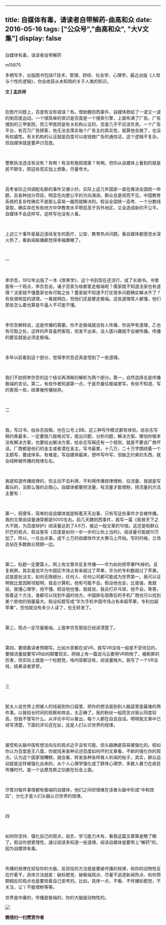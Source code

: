 
---
title:   自媒体有毒，请读者自带解药-曲高和众
date: 2016-05-16
tags: ["公众号","曲高和众", "大V文集"]
display: false
---


## 



自媒体有毒，请读者自带解药




m15875




多栖写手，出版图书包括IT技术，管理、财经、社会学、心理学。最近出版《人性与个性的逻辑》，你会收获从未知晓的关于人类的知识。


**文&nbsp;|&nbsp;孟庆祥**

&nbsp;

在医疗问题上，百度有没有错误？有。借助魏则西事件，自媒体掀起了一波又一波的倒百度运动。一个很简单的常识是百度是一个搜索引擎，上面布满了广告。广告搜到的三甲医院，而三甲医院是有关机构认证的，百度几乎不应该负责。一个广告平台，有百万广告顾客，他无法去落实每个广告主的真实性，就算他去做了，也没有权威性。有关机构的认证就是百度可以收钱做广告的通信证，这个逻辑不复杂。但自媒体就是要声讨百度。

&nbsp;

警察执法违法有没有？有啊！有没有冤假错案？有啊。但你从自媒体上看到的就是民不聊生，把这些现实加上想象，尽量夸大。

&nbsp;

高考省际之间调配名额的事件又被小炒。实际上这几年国家一直在推进全国统一命题，去各种加分项目，明显在向更公平的方向演进。群众总是视而不见，中国教育系统的复杂性确实不是那么容易一蹴而就解决的。假设全国统一高考、一个分数线录取，确实存在有些地方中学教育水平明显高于另外地区，又会造成新的不公平。自媒体不会这样写，这样写也没有人看。

&nbsp;

上述三个事件是最近连续发生的医疗、公安、教育热点问题。看自媒体都感觉水深火热了，看新闻联播都觉得幸福爆棚了。

&nbsp;

一

&nbsp;

李宗吾，1912年出版了一本《厚黑学》，这个书到现在还流行，成了长销书。书里面有一个观点，李宗吾说，诸子百家为啥都爱走极端呢？儒家就不知道法家也有道理？法家就不懂墨家也有可取之处？墨家就不知道不打仗很多问题确实解决不了？有些很明显的道理，一看就明白，但他们还是要走极端。这些道理常人都懂，他们那些怎么着也算是牛逼人不可能不懂。

&nbsp;

李宗吾解释说，这是传播的需要。你不走极端就没有人传播，你说甲有道理，乙也有可取之处，这样的声音虽然客观，但发不出来，没人感兴趣就不会被传播。传播的要旨就是必须走极端。

&nbsp;

多年以前看到这个部分，觉得李宗吾还真是悟到了一些道理。

&nbsp;

我们不妨把李宗吾的这个结论再清晰的解析为两个部分。第一，自然选择总是传播极端的言论。第二，有些作者知道第一点，于是尽量往极端里写，有些不知道，写的客观一些，结果被传播抛弃。

&nbsp;

二

&nbsp;

我，写过书，给杂志投稿，也在公号上BB。这三种写作模式都有体验。给杂志写稿约束最多，一定要按八股格式写，提出问题，分析问题，解决方案。哪怕你根本没有解决方案，也要给出解决方案，给杂志写稿还有一个规则，就是不要说厂商坏话，厂商都是他们的金主或者潜在金主。写书最累，十几万，二十万字围绕着一个主题写，要成体系，有难度。写自媒体最爽，想咋写咋写，但缺乏约束的东西，就会纯粹被传播的规律左右。

&nbsp;

我是知道传播规律的，但主动不去利用，不利用传播规律增粉、拉流量，我就是写着玩的，没那么强的企图心。自媒体都要捞流量，有流量才能增粉，捞流量的方法主要有：

&nbsp;

第一，搭便车，简单的说自媒体就是盼着天天出事，只有写这些事件才会被传播。我的文章阅读量通常都是5000左右。前几天魏则西事件，我写一篇《我冒天下之大不韪，为百度辩护》阅读量达到了4.6万，接近一般文章的10倍。这还是和群众拧巴的观点，假设我写《百度是如何一步一步的让你上当的》，阅读量可能就10万加了。所以，一旦出点事，成千上万的自媒体作文大赛马上开始。写的时候，立场会站在多数群众预期一边。

&nbsp;

第二，标题一定要雷人。网上有文章并反复传播——华为如何把苹果PK掉的。反复刷屏，其实是说华为中国区市场占有率超过了苹果，华为的专利数超过了苹果。这就是扯淡文，如何无限细分，任何人、任何公司都可能成为世界第一。我可以证明我比爱因斯坦聪明，我会计算机，他有可能不会。假设他也会，比我强，我就说，我懂心理学，他不懂。假设他也懂，我就说，我会打乒乓球，他不会。等等，按着这个方法，谁都可以找到牛逼的地方。中国排名很靠后的手机厂商也可以找到某个垫他的销量最大。假设标题写成“华为手机中国市场占有率超苹果，专利也超苹果”，恐怕就没有多少人读了，也无转发了。

&nbsp;

第三，观点一定尽量极端，上面李宗吾那段已经讲清楚了。

&nbsp;

第四，要顺着读者预期写。比如大家都在谈VR，我写VR没戏一般是不受待见的，要搞流量就要写VR如何颠覆现实，网络上有一篇说马云要用VR购物了，被刷屏的厉害，但实际上就是一个标题党，啥内容都没有，阅读量贼大。我写了一个VR没戏，结果读者寥寥。

&nbsp;

三

&nbsp;

犹太人说世界上把被人的钱装到你口袋里，把你的想法装到别人脑袋里是最难的两件事。以我较长时间的观察和体会，太正确了。我的粉丝一般而言对我认同度较高，但我不管写什么，从评论中可以看出，每个人都在自说自话。明明我文章中已经写清楚，下面的评论还在扯，这是人们认识世界的规律。

&nbsp;

接受和头脑中固有想法向左的观点近乎没有可能，但头脑确是容易被强化的。假如你认为百度是王八蛋，你就找来各种论述百度如何坏的文章看，不断的强化你的观点。认为这个国家很糟糕，就会看、转发各种各样耸人听闻的帖子。其实，群众运动就是这样被强化出来的，从个人心理学强化成了群体心理学。多数人暴力在疯狂传播时代，是一个达摩克斯之剑悬在社会上面。

&nbsp;

尽管对每件事情都有极端的自媒体，他们之间却很难在读者头脑中形成“中和效应”，分化才是人们头脑认识世界的规律。

&nbsp;

四

&nbsp;

如何你坚持、强化自己的观点，自负、学习能力木有，看我这篇文章算是瞎了眼了。假设你想更理性，通过阅读多知道一些道理，阅读自媒体是要带上“解药”的，因为自媒体有毒。

&nbsp;

传播的规律在奴役你的大脑，反奴役的方法就是要破传播的规律，和你的动物性反应拧着干。具体方法就是：破标题党、破极端观点、尽量不追逐新闻热点、和你预期相反的观点也是要扭着自己思考的。比如，具体一点，不看、不传播标题党，不关注，让丫不能增粉等等。



世界是中庸的，传播是极端的，你的大脑是动物性的。







<img data-s="300,640" data-type="jpeg" src="http://mmbiz.qpic.cn/mmbiz/fxGMiaL5Zj1gAtMBdoRAfrkfBNF0WEAG9elY136EMERA8zleoqyibsc68mLpoiagDqkzcRhEo0psRuCqoQbcWg52w/0?wx_fmt=jpeg" data-ratio="1" data-w="430"/>


**微信扫一扫赞赏作者**













